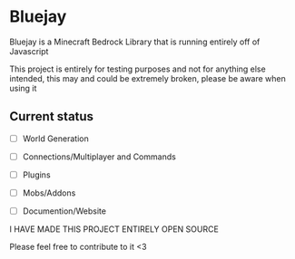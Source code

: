 # Bluejay
Bluejay is a Minecraft Bedrock Library that is running entirely off of Javascript


This project is entirely for testing purposes and not for anything else intended, this may and could be extremely broken, please be aware when using it

## Current status

- [ ] World Generation
- [ ] Connections/Multiplayer and Commands
- [ ] Plugins
- [ ] Mobs/Addons
- [ ] Documention/Website


I HAVE MADE THIS PROJECT ENTIRELY OPEN SOURCE

Please feel free to contribute to it <3
